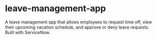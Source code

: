 # leave-management-app
A leave management app that allows employees to request time off, view their upcoming vacation schedule, and approve or deny leave requests. Built with ServiceNow.
